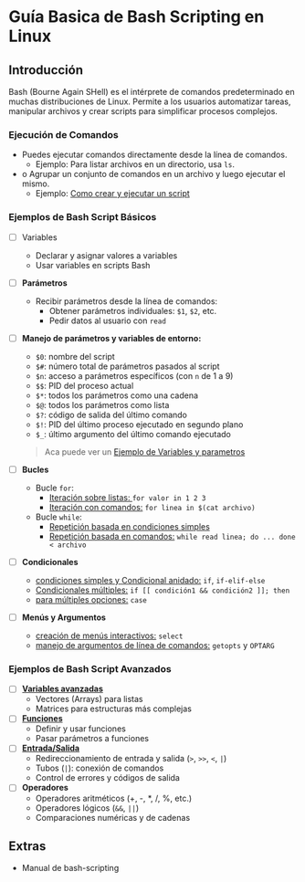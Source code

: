 # Guía Basica de Bash Scripting en Linux

## Introducción
Bash (Bourne Again SHell) es el intérprete de comandos predeterminado en muchas distribuciones de Linux. Permite a los usuarios automatizar tareas, manipular archivos y crear scripts para simplificar procesos complejos.


### Ejecución de Comandos
- Puedes ejecutar comandos directamente desde la línea de comandos.
  - Ejemplo: Para listar archivos en un directorio, usa `ls`.
- o Agrupar un conjunto de comandos en un archivo y luego ejecutar el mismo.
  - Ejemplo: [Como crear y ejecutar un script](./Primeros_Pasos/primeros_pasos.md)

### **Ejemplos de Bash Script Básicos**
- [ ] Variables
  - Declarar y asignar valores a variables
  - Usar variables en scripts Bash
- [ ] **Parámetros**
  - Recibir parámetros desde la línea de comandos:
    - Obtener parámetros individuales: `$1`, `$2`, etc.
    - Pedir datos al usuario con `read`
- [ ] **Manejo de parámetros y variables de entorno:**
  - `$0`: nombre del script
  - `$#`: número total de parámetros pasados al script
  - `$n`: acceso a parámetros específicos (con `n` de 1 a 9)
  - `$$`: PID del proceso actual
  - `$*`: todos los parámetros como una cadena
  - `$@`: todos los parámetros como lista
  - `$?`: código de salida del último comando
  - `$!`: PID del último proceso ejecutado en segundo plano
  - `$_`: último argumento del último comando ejecutado

  > Aca puede ver un [Ejemplo de Variables y parametros](./variables_parametros/variables_parametros.sh)

- [ ] **Bucles**
  - Bucle `for`:
    - [Iteración sobre listas: ](./Bucle_for/1_for_lista.sh) `for valor in 1 2 3`
    - [Iteración con comandos:](./Bucle_for/2_for_cmd_lista.sh) `for linea in $(cat archivo)`
  - Bucle `while`:
    - [Repetición basada en condiciones simples](./Bucle_while/1_while_simple.sh)
    - [Repetición basada en comandos:](./Bucle_while/2_while_cmd_lista.sh) `while read linea; do ... done < archivo`    
- [ ] **Condicionales**
  - [condiciones simples y Condicional anidado:](./Condicionales/if_simple.sh) `if`,  `if-elif-else`
  - [Condicionales múltiples:](./Condicionales/if_multiple.sh) `if [[ condición1 && condición2 ]]; then`
  - [para múltiples opciones:](./Condicionales/case_example.sh) `case`
- [ ] **Menús y Argumentos**
  - [creación de menús interactivos:](./menu/select_menu.sh) `select`
  - [manejo de argumentos de línea de comandos:](./menu/getopts.sh) `getopts` y `OPTARG`


### **Ejemplos de Bash Script Avanzados**
- [ ] [**Variables avanzadas**](./bash_avanzado/vectores_matrices.sh)
  - Vectores (Arrays) para listas
  - Matrices para estructuras más complejas
- [ ] [**Funciones**](./bash_avanzado/funciones.sh)
  - Definir y usar funciones
  - Pasar parámetros a funciones
- [ ] [**Entrada/Salida**](./bash_avanzado/entradas_salidas.sh)
  - Redireccionamiento de entrada y salida (`>`, `>>`, `<`, `|`)
  - Tubos (`|`): conexión de comandos
  - Control de errores y códigos de salida
- [ ] **Operadores**
  - Operadores aritméticos (+, -, *, /, %, etc.)
  - Operadores lógicos (`&&`, `||`)
  - Comparaciones numéricas y de cadenas
  

## Extras
- Manual de bash-scripting
